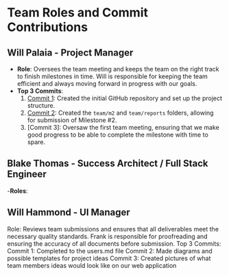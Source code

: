 # Team Roles and Commit Contributions

## Will Palaia - Project Manager
- **Role**: Oversees the team meeting and keeps the team on the right track to finish milestones in time. Will is responsible for keeping the team efficient and always moving forward in progress with our goals.
- **Top 3 Commits**:
  1. [Commit 1](https://github.com/repo/94299bbf1fe97b3fe26477bb5f79dc1f30fece8d): Created the initial GitHub repository and set up the project structure.
  2. [Commit 2](https://github.com/repo/3c63ecef5afb9be9c49fedabd24e4689960fae59): Created the `team/m2` and `team/reports` folders, allowing for submission of Milestone #2.
  3. [Commit 3]: Oversaw the first team meeting, ensuring that we make good progress to be able to complete the milestone with time to spare.

## Blake Thomas - Success Architect / Full Stack Engineer

-**Roles**:  


## Will Hammond - UI Manager
Role: Reviews team submissions and ensures that all deliverables meet the necessary quality standards. Frank is responsible for proofreading and ensuring the accuracy of all documents before submission.
Top 3 Commits:
Commit 1: Completed to the users.md file
Commit 2: Made diagrams and possible templates for project ideas
Commit 3: Created pictures of what team members ideas would look like on our web application


